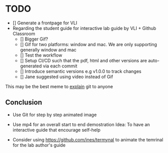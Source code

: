 # TODO

- [] Generate a frontpage for VLI
- Regarding the student guide for interactive lab guide by VLI + Github Classroom
  - [] Bigger Gif?
  - [] Gif for two platforms: window and mac. We are only supporting generally window and mac
  - [] Test the workflow
  - [] Setup CI/CD such that the pdf, html and other versions are auto-generated via each commit
  - [] Introduce semantic versions e.g v1.0.0 to track changes
  - [] Jane suggested using video instead of Gif
  
This may be the best meme to [explain](https://twitter.com/PR0GRAMMERHUM0R/status/1561247203443752960) git to anyone


## Conclusion
- Use Git for step by step animated image
- Use mp4 for an overall start to end demostration
Idea: To have an interactive guide that encourage self-help

- Consider using https://github.com/ines/termynal to animate the temrinal for the lab author's guide

